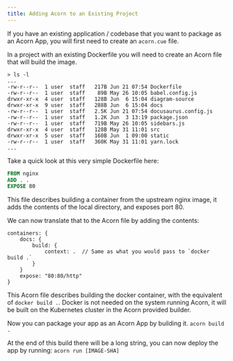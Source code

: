 ```yaml
---
title: Adding Acorn to an Existing Project
---
```


If you have an existing application / codebase that you want to package as an Acorn App, you will first need to create an `acorn.cue` file.

In a project with an existing Dockerfile you will need to create an Acorn file that will build the image.

```shell
> ls -l
...
-rw-r--r--  1 user  staff   217B Jun 21 07:54 Dockerfile
-rw-r--r--  1 user  staff    89B May 26 10:05 babel.config.js
drwxr-xr-x  4 user  staff   128B Jun  6 15:04 diagram-source
drwxr-xr-x  9 user  staff   288B Jun  6 15:04 docs
-rw-r--r--  1 user  staff   2.5K Jun 21 07:54 docusaurus.config.js
-rw-r--r--  1 user  staff   1.2K Jun  3 13:19 package.json
-rw-r--r--  1 user  staff   719B May 26 10:05 sidebars.js
drwxr-xr-x  4 user  staff   128B May 31 11:01 src
drwxr-xr-x  5 user  staff   160B Jun  1 09:00 static
-rw-r--r--  1 user  staff   360K May 31 11:01 yarn.lock
...
```

Take a quick look at this very simple Dockerfile here:

```dockerfile
FROM nginx
ADD . .
EXPOSE 80
```

This file describes building a container from the upstream nginx image, it adds the contents of the local directory, and exposes port 80.

We can now translate that to the Acorn file by adding the contents:

```cuelang
containers: {
    docs: {
        build: {
            context: .  // Same as what you would pass to `docker build .`
        }
    }
    expose: "80:80/http"
}
```

This Acorn file describes building the docker container, with the equivalent of `docker build .`. Docker is not needed on the system running Acorn, it will be built on the Kubernetes cluster in the Acorn provided builder.

Now you can package your app as an Acorn App by building it.
`acorn build .`

At the end of this build there will be a long string, you can now deploy the app by running:
`acorn run [IMAGE-SHA]`
